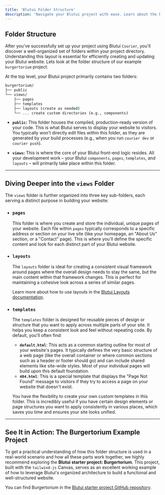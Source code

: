 ```yaml
---
title: 'Blutui Folder Structure'
description: 'Navigate your Blutui project with ease. Learn about the key folders and files that organize your website content and design.'
---
```


## Folder Structure

After you've successfully set up your project using Blutui `Courier`, you'll discover a well-organized set of folders within your project directory. Understanding this layout is essential for efficiently creating and updating your Blutui website. Lets look at the folder structure of our example `burgertorium` project.

At the top level, your Blutui project primarily contains two folders:

```bash
burgertorium/
├── public
└── views/
    ├── pages
    ├── templates
    ├── layouts (create as needed)
    └── ... create custom directories (e.g., components)
```

- **`public`:**
  This folder houses the compiled, production-ready version of your code. This is what Blutui serves to display your website to visitors. You typically won't directly edit files within this folder, as they are generated by your build processes (e.g., when you run `courier dev` or `courier push`).

- **`views`:**
  This is where the core of your Blutui front-end logic resides. All your development work – your Blutui `components`, `pages`, `templates`, and `layouts` – will primarily take place within this folder.

---

## Diving Deeper into the `views` Folder

The `views` folder is further organized into three key sub-folders, each serving a distinct purpose in building your website:

- ### `pages`

  This folder is where you create and store the individual, unique pages of your website. Each file within `pages` typically corresponds to a specific address or section on your live site (like your homepage, an "About Us" section, or a "Contact" page). This is where you'll define the specific content and look for each distinct part of your Blutui website.

- ### `layouts`

  The `layouts` folder is ideal for creating a consistent visual framework around pages where the overall design needs to stay the same, but the main content within that framework changes. This is perfect for maintaining a cohesive look across a series of similar pages.

  Learn more about how to use layouts in the [Blutui Layouts documentation]().

- ### `templates`

  The `templates` folder is designed for reusable pieces of design or structure that you want to apply across multiple parts of your site. It helps you keep a consistent look and feel without repeating code.
  By default, you'll often find:
  - **`default.html`**: This acts as a common starting outline for most of your website's pages. It typically defines the very basic structure of a web page (like the overall container or where common sections such as a header or footer should go) and can include shared elements like site-wide styles. Most of your individual pages will build upon this default foundation.
  - **`404.html`**: This is a special template that displays the "Page Not Found" message to visitors if they try to access a page on your website that doesn't exist.

  You have the flexibility to create your own custom templates in this folder. This is incredibly useful if you have certain design elements or page structures you want to apply consistently in various places, which saves you time and ensures your site looks unified.

---

## See It in Action: The Burgertorium Example Project

To get a practical understanding of how this folder structure is used in a real-world scenario and how all these parts work together, we highly recommend exploring the **Blutui starter project: Burgertorium**. This project, built with the `tailwind-js` Canvas, serves as an excellent working example of how to leverage Blutui's organized architecture to build a functional and well-structured website.

You can find Burgertorium in the [Blutui starter project GitHub repository](https://github.com/blutui/burgertorium).
